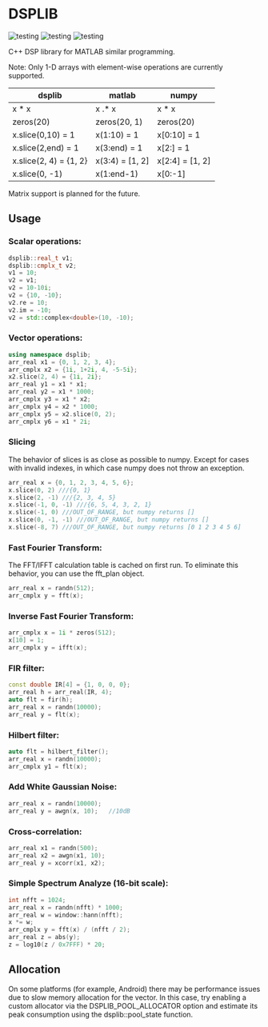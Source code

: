 # DSPLIB
![testing](https://github.com/vitalsong/dsplib/actions/workflows/android-ndk.yml/badge.svg)
![testing](https://github.com/vitalsong/dsplib/actions/workflows/linux.yml/badge.svg)
![testing](https://github.com/vitalsong/dsplib/actions/workflows/windows.yml/badge.svg)

C++ DSP library for MATLAB similar programming.

Note: Only 1-D arrays with element-wise operations are currently supported.

| dsplib      | matlab      | numpy       |
| ----------- | ----------- | ----------- |
| x * x       | x .* x      | x * x |
| zeros(20)   | zeros(20, 1) | zeros(20) |
| x.slice(0,10) = 1 | x(1:10) = 1 | x[0:10] = 1 |
| x.slice(2,end) = 1 | x(3:end) = 1 | x[2:] = 1 |
| x.slice(2, 4) = {1, 2} | x(3:4) = [1, 2] | x[2:4] = [1, 2] |
| x.slice(0, -1) | x(1:end-1) | x[0:-1] |

Matrix support is planned for the future.

## Usage

### Scalar operations:
```cpp
dsplib::real_t v1;
dsplib::cmplx_t v2;
v1 = 10;
v2 = v1;
v2 = 10-10i;
v2 = {10, -10};
v2.re = 10;
v2.im = -10;
v2 = std::complex<double>(10, -10);
```

### Vector operations:
```cpp
using namespace dsplib;
arr_real x1 = {0, 1, 2, 3, 4};
arr_cmplx x2 = {1i, 1+2i, 4, -5-5i};
x2.slice(2, 4) = {1i, 2i};
arr_real y1 = x1 * x1;
arr_real y2 = x1 * 1000;
arr_cmplx y3 = x1 * x2;
arr_cmplx y4 = x2 * 1000;
arr_cmplx y5 = x2.slice(0, 2);
arr_cmplx y6 = x1 * 2i;
```

### Slicing
The behavior of slices is as close as possible to numpy. Except for cases with invalid indexes, in which case numpy does not throw an exception.
```cpp
arr_real x = {0, 1, 2, 3, 4, 5, 6};
x.slice(0, 2) ///{0, 1}
x.slice(2, -1) ///{2, 3, 4, 5}
x.slice(-1, 0, -1) ///{6, 5, 4, 3, 2, 1}
x.slice(-1, 0) ///OUT_OF_RANGE, but numpy returns []
x.slice(0, -1, -1) ///OUT_OF_RANGE, but numpy returns []
x.slice(-8, 7) ///OUT_OF_RANGE, but numpy returns [0 1 2 3 4 5 6]
```

### Fast Fourier Transform:
The FFT/IFFT calculation table is cached on first run. To eliminate this behavior, you can use the fft_plan object.
```cpp
arr_real x = randn(512);
arr_cmplx y = fft(x);
```

### Inverse Fast Fourier Transform:
```cpp
arr_cmplx x = 1i * zeros(512);
x[10] = 1;
arr_cmplx y = ifft(x);
```

### FIR filter:
```cpp
const double IR[4] = {1, 0, 0, 0};
arr_real h = arr_real(IR, 4);
auto flt = fir(h);
arr_real x = randn(10000);
arr_real y = flt(x);
```

### Hilbert filter:
```cpp
auto flt = hilbert_filter();
arr_real x = randn(10000);
arr_cmplx y1 = flt(x);
```

### Add White Gaussian Noise:
```cpp
arr_real x = randn(10000);
arr_real y = awgn(x, 10);   //10dB
```

### Cross-correlation:
```cpp
arr_real x1 = randn(500);
arr_real x2 = awgn(x1, 10);
arr_real y = xcorr(x1, x2);
```

### Simple Spectrum Analyze (16-bit scale):
```cpp
int nfft = 1024;
arr_real x = randn(nfft) * 1000;
arr_real w = window::hann(nfft);
x *= w;
arr_cmplx y = fft(x) / (nfft / 2);
arr_real z = abs(y);
z = log10(z / 0x7FFF) * 20;
```

## Allocation

On some platforms (for example, Android) there may be performance issues due to slow memory allocation for the vector. In this case, try enabling a custom allocator via the DSPLIB_POOL_ALLOCATOR option and estimate its peak consumption using the dsplib::pool_state function.
